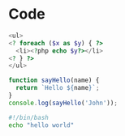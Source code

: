 # Code

```php
<ul>
<? foreach ($x as $y) { ?>
  <li><?php echo $y?></li>
<? } ?>
</ul>
```

```js
function sayHello(name) {
  return `Hello ${name}`;
}
console.log(sayHello('John'));
```

```bash
#!/bin/bash
echo "hello world"
```
